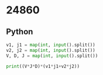# 24860

## Python

```python
v1, j1 = map(int, input().split())
v2, j2 = map(int, input().split())
V, D, J = map(int, input().split())

print((V*J*D)*(v1*j1+v2*j2))

```
